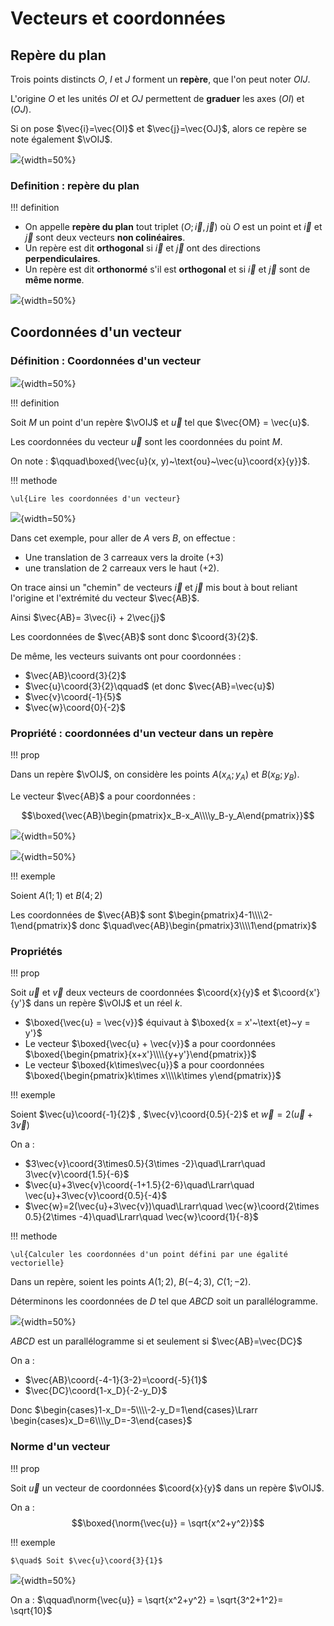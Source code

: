 # Vecteurs et coordonnées

## Repère du plan

Trois points distincts $O$, $I$ et $J$ forment un **repère**, que l'on peut noter $OIJ$.

L'origine $O$ et les unités $OI$ et $OJ$ permettent de **graduer** les axes $(OI)$ et $(OJ)$.

Si on pose $\vec{i}=\vec{OI}$ et $\vec{j}=\vec{OJ}$, alors ce repère se note également $\vOIJ$.

![](img/vec2/oij.png){width=50%}

### Definition : repère du plan

!!! definition

- On appelle **repère du plan** tout triplet $(O;\vec{i},\vec{j})$ où $O$ est un point et $\vec{i}$ et $\vec{j}$ sont deux vecteurs **non colinéaires**.
- Un repère est dit **orthogonal** si $\vec{i}$ et $\vec{j}$ ont des directions **perpendiculaires**.
- Un repère est dit **orthonormé** s'il est **orthogonal** et si $\vec{i}$ et $\vec{j}$ sont de **même norme**.

![](img/vec2/23.png){width=50%}

## Coordonnées d'un vecteur

### Définition : Coordonnées d'un vecteur

![](img/vec2/24.png){width=50%}

!!! definition

Soit $M$ un point d'un repère $\vOIJ$ et $\vec{u}$ tel que $\vec{OM} = \vec{u}$.

Les coordonnées du vecteur $\vec{u}$ sont les coordonnées du point $M$.

On note : $\qquad\boxed{\vec{u}(x, y)~\text{ou}~\vec{u}\coord{x}{y}}$.

!!! methode

    \ul{Lire les coordonnées d'un vecteur}

![](img/vec2/26.png){width=50%}

Dans cet exemple, pour aller de $A$ vers $B$, on effectue :

- Une translation de $3$ carreaux vers la droite $(+3)$
- une translation de $2$ carreaux vers le haut $(+2)$.

On trace ainsi un "chemin" de vecteurs $\vec{i}$ et $\vec{j}$ mis bout à bout reliant l'origine et l'extrémité du vecteur $\vec{AB}$.

Ainsi $\vec{AB}= 3\vec{i} + 2\vec{j}$

Les coordonnées de $\vec{AB}$ sont donc $\coord{3}{2}$.

De même, les vecteurs suivants ont pour coordonnées :

- $\vec{AB}\coord{3}{2}$
- $\vec{u}\coord{3}{2}\qquad$ (et donc $\vec{AB}=\vec{u}$)
- $\vec{v}\coord{-1}{5}$
- $\vec{w}\coord{0}{-2}$

### Propriété : coordonnées d'un vecteur dans un repère

!!! prop

Dans un repère $\vOIJ$, on considère les points $A(x_A;y_A)$ et $B(x_B;y_B)$.

Le vecteur $\vec{AB}$ a pour coordonnées :

$$\boxed{\vec{AB}\begin{pmatrix}x_B-x_A\\\\y_B-y_A\end{pmatrix}}$$

![](img/vec2/27.png){width=50%}

![](img/vec2/28.png){width=50%}

!!! exemple

Soient $A(1;1)$ et $B(4;2)$

Les coordonnées de $\vec{AB}$ sont $\begin{pmatrix}4-1\\\\2-1\end{pmatrix}$ donc $\quad\vec{AB}\begin{pmatrix}3\\\\1\end{pmatrix}$

### Propriétés

!!! prop

Soit $\vec{u}$ et $\vec{v}$ deux vecteurs de coordonnées $\coord{x}{y}$ et $\coord{x'}{y'}$ dans un repère $\vOIJ$ et un réel $k$.

- $\boxed{\vec{u} = \vec{v}}$ équivaut à $\boxed{x = x'~\text{et}~y = y'}$
- Le vecteur $\boxed{\vec{u} + \vec{v}}$ a pour coordonnées $\boxed{\begin{pmatrix}{x+x'}\\\\{y+y'}\end{pmatrix}}$
- Le vecteur $\boxed{k\times\vec{u}}$ a pour coordonnées $\boxed{\begin{pmatrix}k\times x\\\\k\times y\end{pmatrix}}$

!!! exemple

Soient $\vec{u}\coord{-1}{2}$ , $\vec{v}\coord{0.5}{-2}$ et $\vec{w}=2(\vec{u}+3\vec{v})$

On a :

- $3\vec{v}\coord{3\times0.5}{3\times -2}\quad\Lrarr\quad 3\vec{v}\coord{1.5}{-6}$
- $\vec{u}+3\vec{v}\coord{-1+1.5}{2-6}\quad\Lrarr\quad \vec{u}+3\vec{v}\coord{0.5}{-4}$
- $\vec{w}=2(\vec{u}+3\vec{v})\quad\Lrarr\quad \vec{w}\coord{2\times 0.5}{2\times -4}\quad\Lrarr\quad \vec{w}\coord{1}{-8}$

!!! methode

    \ul{Calculer les coordonnées d'un point défini par une égalité vectorielle}

Dans un repère, soient les points $A(1;2)$, $B(-4;3)$, $C(1;-2)$.

Déterminons les coordonnées de $D$ tel que $ABCD$ soit un parallélogramme.

![](img/vec2/29att.png){width=50%}

$ABCD$ est un parallélogramme si et seulement si $\vec{AB}=\vec{DC}$

On a :

- $\vec{AB}\coord{-4-1}{3-2}=\coord{-5}{1}$
- $\vec{DC}\coord{1-x_D}{-2-y_D}$

Donc $\begin{cases}1-x_D=-5\\\\-2-y_D=1\end{cases}\Lrarr \begin{cases}x_D=6\\\\y_D=-3\end{cases}$

### Norme d'un vecteur

!!! prop

Soit $\vec{u}$ un vecteur de coordonnées $\coord{x}{y}$ dans un repère $\vOIJ$.

On a : $$\boxed{\norm{\vec{u}} = \sqrt{x^2+y^2}}$$

!!! exemple

    $\quad$ Soit $\vec{u}\coord{3}{1}$

![](img/vec2/28.png){width=50%}

On a : $\qquad\norm{\vec{u}} = \sqrt{x^2+y^2} = \sqrt{3^2+1^2}= \sqrt{10}$
